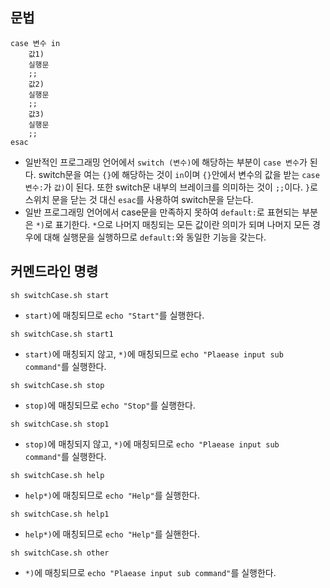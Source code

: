 ## 문법
```
case 변수 in
    값1)
    실행문
    ;;
    값2)
    실행문
    ;;
    값3)
    실행문
    ;;
esac
```
- 일반적인 프로그래밍 언어에서 `switch (변수)`에 해당하는 부분이 `case 변수`가 된다. switch문을 여는 `{}`에 해당하는 것이 `in`이며 `{}`안에서 변수의 값을 받는 `case  변수:`가  `값)`이 된다. 또한 switch문 내부의 브레이크를 의미하는 것이 `;;`이다. `}`로 스위치 문을 닫는 것 대신 `esac`를 사용하여 switch문을 닫는다.
- 일반 프로그래밍 언어에서 case문을 만족하지 못하여 `default:`로 표현되는 부분은 `*)`로 표기한다. `*`으로 나머지 매칭되는 모든 값이란 의미가 되며 나머지 모든 경우에 대해 실행문을 실행하므로 `default:`와 동일한 기능을 갖는다.


## 커멘드라인 명령
```
sh switchCase.sh start
```
- `start)`에 매칭되므로 `echo "Start"`를 실행한다.

```
sh switchCase.sh start1
```
- `start)`에 매칭되지 않고, `*)`에 매칭되므로 `echo "Plaease input sub command"`를 실행한다.

```
sh switchCase.sh stop
```
- `stop)`에 매칭되므로 `echo "Stop"`를 실행한다.

```
sh switchCase.sh stop1
```
- `stop)`에 매칭되지 않고, `*)`에 매칭되므로 `echo "Plaease input sub command"`를 실행한다.

```
sh switchCase.sh help
```
- `help*)`에 매칭되므로 `echo "Help"`를 실행한다.

```
sh switchCase.sh help1
```
- `help*)`에 매칭되므로 `echo "Help"`를 실핸한다.

```
sh switchCase.sh other
```
- `*)`에 매칭되므로 `echo "Plaease input sub command"`를 실행한다.